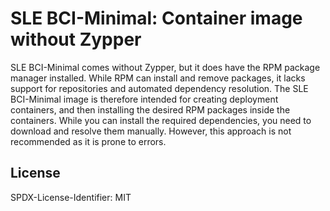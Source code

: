 # SLE BCI-Minimal: Container image without Zypper

SLE BCI-Minimal comes without Zypper, but it does have the RPM package manager installed. While RPM can install and remove packages, it lacks support for repositories and automated dependency resolution. The SLE BCI-Minimal image is therefore intended for creating deployment containers, and then installing the desired RPM packages inside the containers. While you can install the required dependencies, you need to download and resolve them manually. However, this approach is not recommended as it is prone to errors.

## License
 SPDX-License-Identifier: MIT